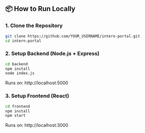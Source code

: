 ## 📦 How to Run Locally

### 1. Clone the Repository

```bash
git clone https://github.com/YOUR_USERNAME/intern-portal.git
cd intern-portal
```

### 2. Setup Backend (Node.js + Express)

```bash
cd backend
npm install
node index.js
```

Runs on: http://localhost:5000

### 3. Setup Frontend (React)

```bash
cd frontend
npm install
npm start
```

Runs on: http://localhost:3000
